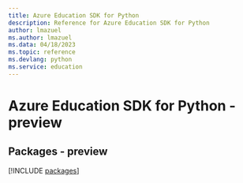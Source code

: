 ```yaml
---
title: Azure Education SDK for Python
description: Reference for Azure Education SDK for Python
author: lmazuel
ms.author: lmazuel
ms.data: 04/18/2023
ms.topic: reference
ms.devlang: python
ms.service: education
---
```

# Azure Education SDK for Python - preview
## Packages - preview
[!INCLUDE [packages](education-index.md)]